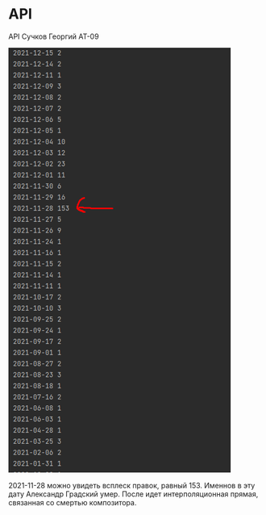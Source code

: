# API
API Сучков Георгий АТ-09

![img.png](img.png)

2021-11-28 можно увидеть всплеск правок, равный 153. Именнов в эту дату Александр Градский умер. После идет интерполяционная прямая, связанная со смертью композитора.   
